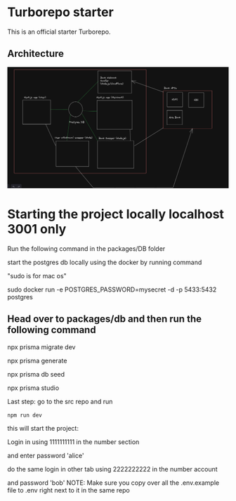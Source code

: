 # Turborepo starter

This is an official starter Turborepo.

## Architecture

![alt text](archtitecture.png)


# Starting the project locally localhost 3001 only

Run the following command in the packages/DB folder 

start the postgres db locally using the docker by running command 

"sudo is for mac os"

sudo docker run -e POSTGRES_PASSWORD=mysecret -d -p 5433:5432 postgres

## Head over to packages/db and then run the following command


npx prisma migrate dev

npx prisma generate

npx prisma db seed

npx prisma studio

Last step:
go to the src repo and run

    npm run dev

this will start the project:

Login in using 1111111111 in the number section

and enter password 'alice'

do the same login in other tab using 2222222222 in the number account

and password 'bob' 
NOTE: Make sure you copy over all the .env.example file to .env right next to it in the same repo 
